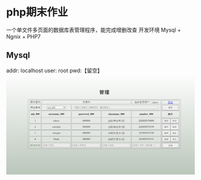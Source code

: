 # php期末作业
一个单文件多页面的数据库表管理程序，能完成增删改查
开发环境 Mysql + Ngnix + PHP7
## Mysql
addr: localhost
user: root
pwd:【留空】
![程序预览](https://github.com/ReHow/resume/raw/master/demo/sql_curd_php_homework/main-page.png "预览")